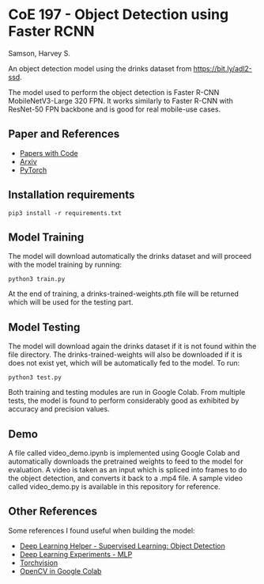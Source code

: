 # CoE 197 - Object Detection using Faster RCNN
Samson, Harvey S.

An object detection model using the drinks dataset from https://bit.ly/adl2-ssd.

The model used to perform the object detection is Faster R-CNN MobileNetV3-Large 320 FPN. It works similarly to Faster R-CNN with ResNet-50 FPN backbone and is good for real
mobile-use cases.

## Paper and References
* [Papers with Code](https://paperswithcode.com/lib/torchvision/faster-r-cnn)
* [Arxiv](https://arxiv.org/abs/1506.01497v3)
* [PyTorch](https://pytorch.org/vision/stable/generated/torchvision.models.detection.fasterrcnn_mobilenet_v3_large_fpn.html#fasterrcnn-mobilenet-v3-large-fpn)


## Installation requirements
```
pip3 install -r requirements.txt
```

## Model Training
The model will download automatically the drinks dataset and will proceed with the model training by running:
```
python3 train.py
```
At the end of training, a drinks-trained-weights.pth file will be returned which will be used for the testing part.

## Model Testing
The model will download again the drinks dataset if it is not found within the file directory. The drinks-trained-weights will also be 
downloaded if it is does not exist yet, which will be automatically fed to the model. To run:
```
python3 test.py
```

Both training and testing modules are run in Google Colab. From multiple tests, the model is found to perform considerably good as exhibited by accuracy
and precision values.

## Demo
A file called video_demo.ipynb is implemented using Google Colab and automatically downloads the pretrained weights to feed to the model for evaluation. A video is taken as an input which is spliced into frames to do the object detection, and converts it back to a .mp4 file. A sample video called video_demo.py is available in this repository for reference.

## Other References
Some references I found useful when building the model:
* [Deep Learning Helper - Supervised Learning: Object Detection](https://github.com/izzajalandoni/Deep-Learning-Helper/blob/main/SupervisedLearning/object_detection_mmdetection.ipynb)
* [Deep Learning Experiments - MLP](https://github.com/roatienza/Deep-Learning-Experiments/tree/master/versions/2022/datasets/python)
* [Torchvision](https://github.com/pytorch/vision)
* [OpenCV in Google Colab](https://github.com/oyyarko/opencv_arko/blob/master/OpenColab.ipynb)



